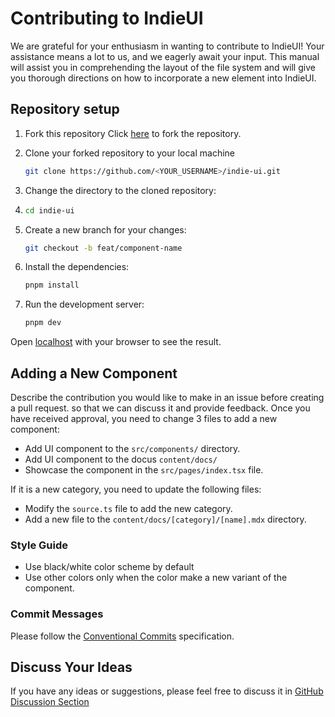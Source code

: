 # Contributing to IndieUI

We are grateful for your enthusiasm in wanting to contribute to IndieUI! Your assistance means a lot to us, and we eagerly await your input. This manual will assist you in comprehending the layout of the file system and will give you thorough directions on how to incorporate a new element into IndieUI.

## Repository setup

1. Fork this repository
   Click [here](https://github.com/Ali-Hussein-dev/indie-ui/fork) to fork the repository.

2. Clone your forked repository to your local machine

   ```bash
   git clone https://github.com/<YOUR_USERNAME>/indie-ui.git
    ```

3. Change the directory to the cloned repository:

4. ```bash
   cd indie-ui
   ```

5. Create a new branch for your changes:

    ```bash
   git checkout -b feat/component-name
   ```

6. Install the dependencies:

    ```bash
   pnpm install
   ```

7. Run the development server:

    ```bash
   pnpm dev
   ```

Open [localhost](http://localhost:3000) with your browser to see the result.

## Adding a New Component

Describe the contribution you would like to make in an issue before creating a pull request. so that we can discuss it and provide feedback. Once you have received approval, you need to change 3 files to add a new component:

- Add UI component to the `src/components/` directory.
- Add UI component to the docus `content/docs/`
- Showcase the component in the `src/pages/index.tsx` file.

If it is a new category, you need to update the following files:

- Modify the `source.ts` file to add the new category.
- Add a new file to the `content/docs/[category]/[name].mdx` directory.

### Style Guide

- Use black/white color scheme by default
- Use other colors only when the color make a new variant of the component.

### Commit Messages

Please follow the [Conventional Commits](https://www.conventionalcommits.org/en/v1.0.0/) specification.

## Discuss Your Ideas

If you have any ideas or suggestions, please feel free to discuss it in [GitHub Discussion Section](https://github.com/Ali-Hussein-dev/indie-ui/discussions)
